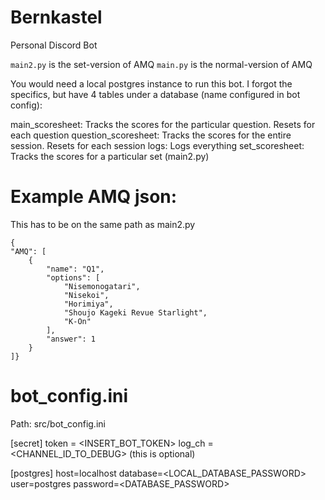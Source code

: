 # Bernkastel
Personal Discord Bot

`main2.py` is the set-version of AMQ
`main.py` is the normal-version of AMQ

You would need a local postgres instance to run this bot. I forgot the specifics, but have 4 tables under a database (name configured in bot config):

main_scoresheet: Tracks the scores for the particular question. Resets for each question
question_scoresheet: Tracks the scores for the entire session. Resets for each session
logs: Logs everything
set_scoresheet: Tracks the scores for a particular set (main2.py)



# Example AMQ json:

This has to be on the same path as main2.py

```
{
"AMQ": [
    {
        "name": "Q1",
        "options": [
            "Nisemonogatari",
            "Nisekoi",
            "Horimiya",
            "Shoujo Kageki Revue Starlight",
            "K-On"
        ],
        "answer": 1
    }
]}

```

# bot_config.ini

Path: src/bot_config.ini

[secret]
token = <INSERT_BOT_TOKEN>
log_ch = <CHANNEL_ID_TO_DEBUG> (this is optional)

[postgres]
host=localhost
database=<LOCAL_DATABASE_PASSWORD>
user=postgres
password=<DATABASE_PASSWORD>
